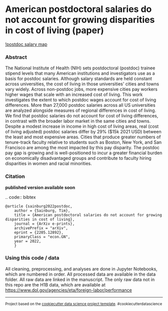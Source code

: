 American postdoctoral salaries do not account for growing disparities in cost of living (paper)
==============================

[!postdoc salary map](figures/RPP_map.png)

### Abstract

The National Institute of Health (NIH) sets postdoctoral (postdoc) trainee stipend levels that many American institutions and investigators use as a basis for postdoc salaries. Although salary standards are held constant across universities, the cost of living in those universities' cities and towns vary widely. Across non-postdoc jobs, more expensive cities pay workers higher wages that scale with an increased cost of living. This work investigates the extent to which postdoc wages account for cost of living differences. 
More than 27,000 postdoc salaries across all US universities are analyzed alongside measures of regional differences in cost of living. 
We find that postdoc salaries do not account for cost of living differences, in contrast with the broader labor market in the same cities and towns. Despite a modest increase in income in high cost of living areas, real (cost of living adjusted) postdoc salaries differ by 29% ($15k 2021 USD) between the least and most expensive areas. 
Cities that produce greater numbers of tenure-track faculty relative to students such as Boston, New York, and San Francisco are among the most impacted by this pay disparity. The postdoc pay gap is growing and is well-positioned to incur a greater financial burden on economically disadvantaged groups and contribute to faculty hiring disparities in women and racial minorities.

### Citation

**published version available soon**

.. code:: bibtex

    @article {sainburg2022postdoc,
        author = {Sainburg, Tim},
        title = {American postdoctoral salaries do not account for growing disparities in cost of living},
        journal = {ArXiv e-prints},
        archivePrefix = "arXiv",
        eprint = {2205.12892},
        primaryClass = "econ.GN",
        year = 2022,
        }

### Using this code / data

All cleaning, preprocessing, and analyses are done in Jupyter Notebooks, which are numbered in order. All processed data are available in the data folder. All raw data are linked in the manuscript. The only raw data not in this repo are the H1B data, which are available at https://www.dol.gov/agencies/eta/foreign-labor/performance



--------

<p><small>Project based on the <a target="_blank" href="https://drivendata.github.io/cookiecutter-data-science/">cookiecutter data science project template</a>. #cookiecutterdatascience</small></p>
